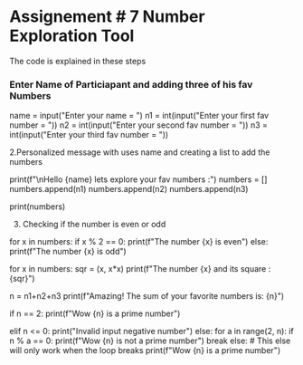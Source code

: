 # Assignement # 7 Number Exploration Tool

The code is explained in these steps

### Enter Name of Particiapant and adding three of his fav Numbers


name = input("Enter your name = ")
n1 = int(input("Enter your first fav number = "))
n2 = int(input("Enter your second fav number = "))
n3 = int(input("Enter your third fav number = "))

2.Personalized message with uses name and creating a list to add the numbers

print(f"\nHello {name} lets explore your fav numbers :")
numbers = []
numbers.append(n1)
numbers.append(n2)
numbers.append(n3)

print(numbers)

3. Checking if the number is even or odd

for x in numbers:
    if x % 2 == 0:
        print(f"The number {x} is even")
    else:
        print(f"The number {x} is odd")

for x in numbers:
    sqr = (x, x*x)
    print(f"The number {x} and its square : {sqr}")

n = n1+n2+n3
print(f"Amazing! The sum of your favorite numbers is: {n}")

if n == 2:
    print(f"Wow {n} is a prime number")

elif n <= 0:
    print("Invalid input negative number")
else:
    for a in range(2, n):
        if n % a == 0:
            print(f"Wow {n} is not a prime number")
            break
    else:  # This else will only work when the loop breaks
        print(f"Wow {n} is a prime number")
